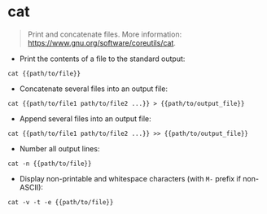 # cat

> Print and concatenate files.
> More information: <https://www.gnu.org/software/coreutils/cat>.

- Print the contents of a file to the standard output:

`cat {{path/to/file}}`

- Concatenate several files into an output file:

`cat {{path/to/file1 path/to/file2 ...}} > {{path/to/output_file}}`

- Append several files into an output file:

`cat {{path/to/file1 path/to/file2 ...}} >> {{path/to/output_file}}`

- Number all output lines:

`cat -n {{path/to/file}}`

- Display non-printable and whitespace characters (with `M-` prefix if non-ASCII):

`cat -v -t -e {{path/to/file}}`
